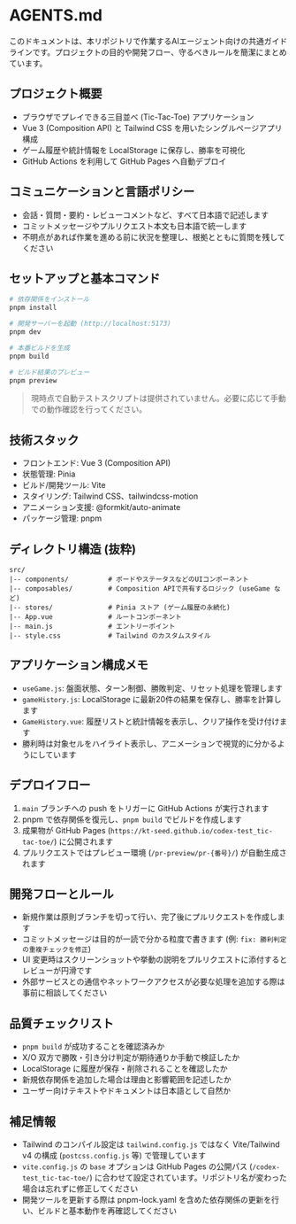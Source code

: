 # AGENTS.md

このドキュメントは、本リポジトリで作業するAIエージェント向けの共通ガイドラインです。プロジェクトの目的や開発フロー、守るべきルールを簡潔にまとめています。

## プロジェクト概要

- ブラウザでプレイできる三目並べ (Tic-Tac-Toe) アプリケーション
- Vue 3 (Composition API) と Tailwind CSS を用いたシングルページアプリ構成
- ゲーム履歴や統計情報を LocalStorage に保存し、勝率を可視化
- GitHub Actions を利用して GitHub Pages へ自動デプロイ

## コミュニケーションと言語ポリシー

- 会話・質問・要約・レビューコメントなど、すべて日本語で記述します
- コミットメッセージやプルリクエスト本文も日本語で統一します
- 不明点があれば作業を進める前に状況を整理し、根拠とともに質問を残してください

## セットアップと基本コマンド

```bash
# 依存関係をインストール
pnpm install

# 開発サーバーを起動 (http://localhost:5173)
pnpm dev

# 本番ビルドを生成
pnpm build

# ビルド結果のプレビュー
pnpm preview
```

> 現時点で自動テストスクリプトは提供されていません。必要に応じて手動での動作確認を行ってください。

## 技術スタック

- フロントエンド: Vue 3 (Composition API)
- 状態管理: Pinia
- ビルド/開発ツール: Vite
- スタイリング: Tailwind CSS、tailwindcss-motion
- アニメーション支援: @formkit/auto-animate
- パッケージ管理: pnpm

## ディレクトリ構造 (抜粋)

```
src/
|-- components/          # ボードやステータスなどのUIコンポーネント
|-- composables/         # Composition APIで共有するロジック (useGame など)
|-- stores/              # Pinia ストア (ゲーム履歴の永続化)
|-- App.vue              # ルートコンポーネント
|-- main.js              # エントリーポイント
|-- style.css            # Tailwind のカスタムスタイル
```

## アプリケーション構成メモ

- `useGame.js`: 盤面状態、ターン制御、勝敗判定、リセット処理を管理します
- `gameHistory.js`: LocalStorage に最新20件の結果を保存し、勝率を計算します
- `GameHistory.vue`: 履歴リストと統計情報を表示し、クリア操作を受け付けます
- 勝利時は対象セルをハイライト表示し、アニメーションで視覚的に分かるようにしています

## デプロイフロー

1. `main` ブランチへの push をトリガーに GitHub Actions が実行されます
2. pnpm で依存関係を復元し、`pnpm build` でビルドを作成します
3. 成果物が GitHub Pages (`https://kt-seed.github.io/codex-test_tic-tac-toe/`) に公開されます
4. プルリクエストではプレビュー環境 (`/pr-preview/pr-{番号}/`) が自動生成されます

## 開発フローとルール

- 新規作業は原則ブランチを切って行い、完了後にプルリクエストを作成します
- コミットメッセージは目的が一読で分かる粒度で書きます (例: `fix: 勝利判定の重複チェックを修正`)
- UI 変更時はスクリーンショットや挙動の説明をプルリクエストに添付するとレビューが円滑です
- 外部サービスとの通信やネットワークアクセスが必要な処理を追加する際は事前に相談してください

## 品質チェックリスト

- `pnpm build` が成功することを確認済みか
- X/O 双方で勝敗・引き分け判定が期待通りか手動で検証したか
- LocalStorage に履歴が保存・削除されることを確認したか
- 新規依存関係を追加した場合は理由と影響範囲を記述したか
- ユーザー向けテキストやドキュメントは日本語として自然か

## 補足情報

- Tailwind のコンパイル設定は `tailwind.config.js` ではなく Vite/Tailwind v4 の構成 (`postcss.config.js` 等) で管理しています
- `vite.config.js` の `base` オプションは GitHub Pages の公開パス (`/codex-test_tic-tac-toe/`) に合わせて設定されています。リポジトリ名が変わった場合は忘れずに修正してください
- 開発ツールを更新する際は pnpm-lock.yaml を含めた依存関係の更新を行い、ビルドと基本動作を再確認してください
